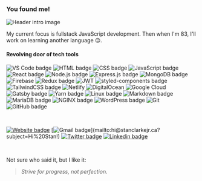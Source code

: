 ### You found me!

![Header intro image](https://user-images.githubusercontent.com/57962165/113486056-db3e1080-947e-11eb-9a3a-32574160acfd.png?raw=true)

My current focus is fullstack JavaScript development. Then when I'm 83, I'll work on learning another language 😑.

#### Revolving door of tech tools

![VS Code badge](https://img.shields.io/badge/-VS%20Code-007acc?style=for-the-badge&logo=Visual-Studio-Code&logoColor=white)
![HTML badge](https://img.shields.io/badge/-HTML-e34f26?style=for-the-badge&logo=HTML5&logoColor=white)
![CSS badge](https://img.shields.io/badge/-CSS-1572b6?style=for-the-badge&logo=CSS3&logoColor=white)
![JavaScript badge](https://img.shields.io/badge/-JavaScript-f7df1e?style=for-the-badge&logo=JavaScript&logoColor=black)
![React badge](https://img.shields.io/badge/-React-61dafb?style=for-the-badge&logo=React&logoColor=black)
![Node.js badge](https://img.shields.io/badge/-Node.js-339933?style=for-the-badge&logo=Node.js&logoColor=white)
![Express.js badge](https://img.shields.io/badge/Express.js-404D59?style=for-the-badge)
![MongoDB badge](https://img.shields.io/badge/MongoDB-4EA94B?style=for-the-badge&logo=mongodb&logoColor=white)
![Firebase](https://img.shields.io/badge/firebase-%23039BE5.svg?style=for-the-badge&logo=firebase)
![Redux badge](https://img.shields.io/badge/Redux-593D88?style=for-the-badge&logo=redux&logoColor=white)
![JWT](https://img.shields.io/badge/JWT-black?style=for-the-badge&logo=JSON%20web%20tokens)
![styled-components badge](https://img.shields.io/badge/-styled--components-db7093?style=for-the-badge&logo=styled-components&logoColor=white)
![TailwindCSS badge](https://img.shields.io/badge/Tailwind_CSS-38B2AC?style=for-the-badge&logo=tailwind-css&logoColor=white)
![Netlify](https://img.shields.io/badge/netlify-%23000000.svg?style=for-the-badge&logo=netlify&logoColor=#00C7B7)
![DigitalOcean](https://img.shields.io/badge/DigitalOcean-%230167ff.svg?style=for-the-badge&logo=digitalOcean&logoColor=white)
![Google Cloud](https://img.shields.io/badge/GoogleCloud-%234285F4.svg?style=for-the-badge&logo=google-cloud&logoColor=white)
![Gatsby badge](https://img.shields.io/badge/-Gatsby-663399?style=for-the-badge&logo=Gatsby&logoColor=white)
![Yarn badge](https://img.shields.io/badge/-Yarn-2c8ebb?style=for-the-badge&logo=Yarn&logoColor=white)
![Linux badge](https://img.shields.io/badge/-Linux-fcc624?style=for-the-badge&logo=Linux&logoColor=black)
![Markdown badge](https://img.shields.io/badge/-Markdown-000?style=for-the-badge&logo=Markdown&logoColor=white)
![MariaDB badge](https://img.shields.io/badge/-MariaDB-003545?style=for-the-badge&logo=MariaDB&logoColor=white)
![NGINX badge](https://img.shields.io/badge/-NGINX-009369?style=for-the-badge&logo=NGINX&logoColor=white)
![WordPress badge](https://img.shields.io/badge/-WordPress-21759b?style=for-the-badge&logo=WordPress&logoColor=white)
![Git](https://img.shields.io/badge/git-%23F05033.svg?style=for-the-badge&logo=git&logoColor=white)
![GitHub badge](https://img.shields.io/badge/-GitHub-181717?style=for-the-badge&logo=GitHub&logoColor=white)
<!-- ![Google badge](https://img.shields.io/badge/-Google-4285f4?style=for-the-badge&logo=Google&logoColor=white) -->
<!-- ![Vercel badge](https://img.shields.io/badge/-Vercel-000?style=for-the-badge&logo=Vercel&logoColor=white) -->
<!-- ![GraphQL badge](https://img.shields.io/badge/-Graph%20QL-e10098?style=for-the-badge&logo=GraphQL&logoColor=white) -->
<!-- ![Shopify badge](https://img.shields.io/badge/shopify-8DB543?style=for-the-badge&logo=Shopify&logoColor=white)-->
<!-- ![Figma](https://img.shields.io/badge/figma-%23F24E1E.svg?style=for-the-badge&logo=figma&logoColor=white) -->

<br/>

[![Website badge](https://img.shields.io/badge/-stanclarkejr.ca-4285f4?style=social&logo=Google-Chrome&link=https://stanclarkejr.ca)](https://stanclarkejr.ca)
[![Gmail badge](https://img.shields.io/badge/-hi-ea4335?style=social&logo=Gmail&link=mailto:hi@stanclarkejr.ca?subject=Hi%20Stan!)](mailto:hi@stanclarkejr.ca?subject=Hi%20Stan!)
[![Twitter badge](https://img.shields.io/badge/-@stanclarkejr-1ca0f1?style=social&logo=twitter&link=https://twitter.com/stanclarkejr)](https://twitter.com/stanclarkejr)
[![Linkedin badge](https://img.shields.io/badge/-Stan%20Clarke%2C%20Jr.-blue?style=social&logo=Linkedin&link=https://www.linkedin.com/in/stan-clarke-jr/)](https://www.linkedin.com/in/stan-clarke-jr/)

<br/>

Not sure who said it, but I like it:

> *Strive for progress, not perfection.*
